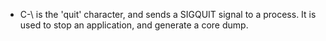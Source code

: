 * C-\ is the 'quit' character, and sends a SIGQUIT signal to a process. It is
  used to stop an application, and generate a core dump.
